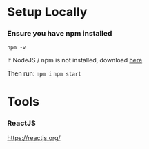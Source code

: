 
# Setup Locally

### Ensure you have npm installed
``` npm -v ```

If NodeJS / npm is not installed, download [here](https://nodejs.org/en/download/)

Then run:
``` npm i ```
``` npm start ```



# Tools

### ReactJS
https://reactjs.org/